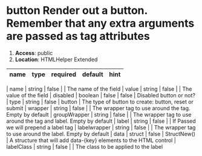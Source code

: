 
# button Render out a button. Remember that any extra arguments are passed as tag attributes 

1. **Access**: public
2. **Location**: HTMLHelper Extended 

| name 	| type 	| required 	| default 	| hint
|:--- 	|:--- 	|:--- 		|:--- 		|:---


| name | string | false |  | The name of the field 
| value | string | false |  | The value of the field 
| disabled | boolean | false | false | Disabled button or not? 
| type | string | false | button | The type of button to create: button, reset or submit 
| wrapper | string | false |  | The wrapper tag to use around the tag. Empty by default 
| groupWrapper | string | false |  | The wrapper tag to use around the tag and label. Empty by default 
| label | string | false |  | If Passed we will prepend a label tag 
| labelwrapper | string | false |  | The wrapper tag to use around the label. Empty by default 
| data | struct | false | StructNew() | A structure that will add data-{key} elements to the HTML control 
| labelClass | string | false |  | The class to be applied to the label 
